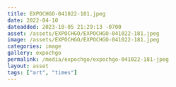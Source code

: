 ```yaml
---
title: EXPOCHGO-041022-181.jpeg
date: 2022-04-10
dateadded: 2023-10-05 21:29:13 -0700
asset: /assets/EXPOCHGO/EXPOCHGO-041022-181.jpeg
image: /assets/EXPOCHGO/EXPOCHGO-041022-181.jpeg
categories: image
gallery: expochgo
permalink: /media/expochgo/expochgo-041022-181-jpeg
layout: asset
tags: ["art", "times"]
--- 
```

